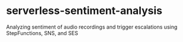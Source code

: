 # serverless-sentiment-analysis
Analyzing sentiment of audio recordings and trigger escalations using StepFunctions, SNS, and SES
